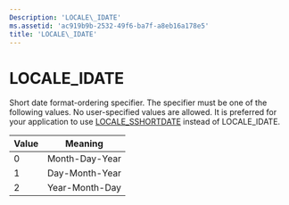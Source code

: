 ```yaml
---
Description: 'LOCALE\_IDATE'
ms.assetid: 'ac919b9b-2532-49f6-ba7f-a8eb16a178e5'
title: 'LOCALE\_IDATE'
---
```


# LOCALE\_IDATE

Short date format-ordering specifier. The specifier must be one of the following values. No user-specified values are allowed. It is preferred for your application to use [LOCALE\_SSHORTDATE](locale-sshortdate.md) instead of LOCALE\_IDATE.



| Value | Meaning        |
|-------|----------------|
| 0     | Month-Day-Year |
| 1     | Day-Month-Year |
| 2     | Year-Month-Day |



 

 

 



